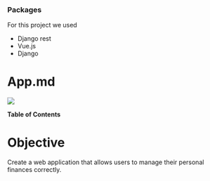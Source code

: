 ### Packages
For this project we used
- Django rest
- Vue.js
- Django


# App.md

![](https://upload.wikimedia.org/wikipedia/commons/c/c3/Python-logo-notext.svg)


**Table of Contents**

Objective
=============

Create a web application that allows users to manage their personal finances correctly.

